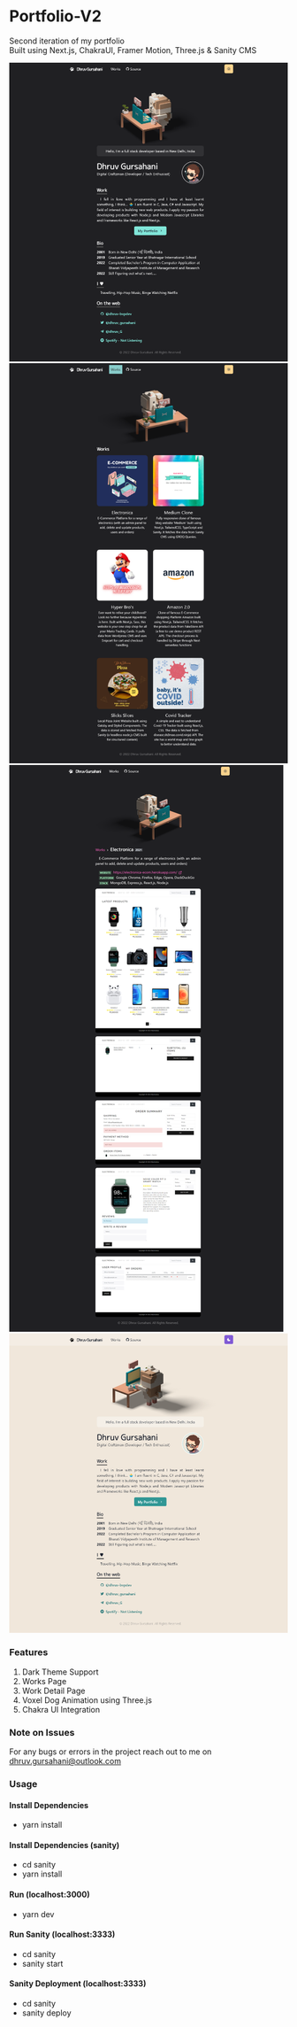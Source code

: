 # Portfolio-V2

Second iteration of my portfolio  
Built using Next.js, ChakraUI, Framer Motion, Three.js & Sanity CMS

![Dark Theme Home Page](/screenshots/home.png?raw=true)
![Works Page](/screenshots/works.png?raw=true)
![Work Detail Page](/screenshots/work_detail.png?raw=true)
![Light Theme Home Page](/screenshots/home_light.png?raw=true)

### Features

1. Dark Theme Support
2. Works Page
3. Work Detail Page
4. Voxel Dog Animation using Three.js
5. Chakra UI Integration

### Note on Issues

For any bugs or errors in the project reach out to me on dhruv.gursahani@outlook.com

### Usage

#### Install Dependencies

- yarn install

#### Install Dependencies (sanity)

- cd sanity
- yarn install

#### Run (localhost:3000)

- yarn dev

#### Run Sanity (localhost:3333)

- cd sanity
- sanity start

#### Sanity Deployment (localhost:3333)

- cd sanity
- sanity deploy
